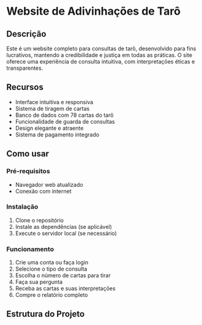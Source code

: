 # Website de Adivinhações de Tarô

## Descrição
Este é um website completo para consultas de tarô, desenvolvido para fins lucrativos, mantendo a credibilidade e justiça em todas as práticas. O site oferece uma experiência de consulta intuitiva, com interpretações éticas e transparentes.

## Recursos
- Interface intuitiva e responsiva
- Sistema de tiragem de cartas
- Banco de dados com 78 cartas do tarô
- Funcionalidade de guarda de consultas
- Design elegante e atraente
- Sistema de pagamento integrado

## Como usar

### Pré-requisitos
- Navegador web atualizado
- Conexão com internet

### Instalação
1. Clone o repositório
2. Instale as dependências (se aplicável)
3. Execute o servidor local (se necessário)

### Funcionamento
1. Crie uma conta ou faça login
2. Selecione o tipo de consulta
3. Escolha o número de cartas para tirar
4. Faça sua pergunta
5. Receba as cartas e suas interpretações
6. Compre o relatório completo

## Estrutura do Projeto